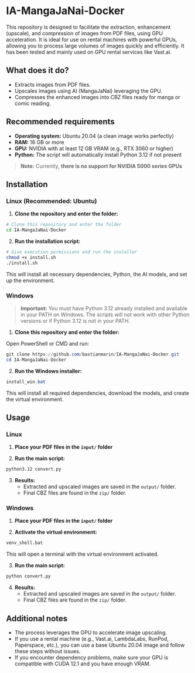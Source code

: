 # IA-MangaJaNai-Docker

This repository is designed to facilitate the extraction, enhancement (upscale), and compression of images from PDF files, using GPU acceleration. It is ideal for use on rental machines with powerful GPUs, allowing you to process large volumes of images quickly and efficiently. It has been tested and mainly used on GPU rental services like Vast.ai.

## What does it do?

- Extracts images from PDF files.
- Upscales images using AI (MangaJaNai) leveraging the GPU.
- Compresses the enhanced images into CBZ files ready for manga or comic reading.

## Recommended requirements

- **Operating system:** Ubuntu 20.04 (a clean image works perfectly)
- **RAM:** 16 GB or more
- **GPU:** NVIDIA with at least 12 GB VRAM (e.g., RTX 3060 or higher)
- **Python:** The script will automatically install Python 3.12 if not present

> **Note:** Currently, **there is no support for NVIDIA 5000 series GPUs**

## Installation

### Linux (Recommended: Ubuntu)

1. **Clone the repository and enter the folder:**

```bash
# Clone this repository and enter the folder
cd IA-MangaJaNai-Docker
```

2. **Run the installation script:**

```bash
# Give execution permissions and run the installer
chmod +x install.sh
./install.sh
```

This will install all necessary dependencies, Python, the AI models, and set up the environment.

### Windows

> **Important:** You must have Python 3.12 already installed and available in your PATH on Windows. The scripts will not work with other Python versions or if Python 3.12 is not in your PATH.

1. **Clone this repository and enter the folder:**

Open PowerShell or CMD and run:

```powershell
git clone https://github.com/bastianmarin/IA-MangaJaNai-Docker.git
cd IA-MangaJaNai-Docker
```

2. **Run the Windows installer:**

```powershell
install_win.bat
```

This will install all required dependencies, download the models, and create the virtual environment.

## Usage

### Linux

1. **Place your PDF files in the `input/` folder**

2. **Run the main script:**

```bash
python3.12 convert.py
```

3. **Results:**
   - Extracted and upscaled images are saved in the `output/` folder.
   - Final CBZ files are found in the `zip/` folder.

### Windows

1. **Place your PDF files in the `input/` folder**

2. **Activate the virtual environment:**

```bat
venv_shell.bat
```

This will open a terminal with the virtual environment activated.

3. **Run the main script:**

```bat
python convert.py
```

4. **Results:**
   - Extracted and upscaled images are saved in the `output/` folder.
   - Final CBZ files are found in the `zip/` folder.

## Additional notes

- The process leverages the GPU to accelerate image upscaling.
- If you use a rental machine (e.g., Vast.ai, LambdaLabs, RunPod, Paperspace, etc.), you can use a base Ubuntu 20.04 image and follow these steps without issues.
- If you encounter dependency problems, make sure your GPU is compatible with CUDA 12.1 and you have enough VRAM.